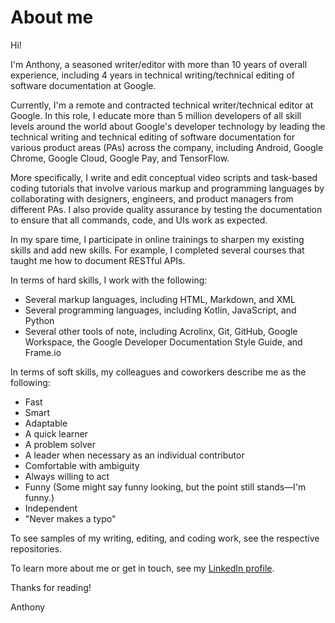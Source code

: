 # About me

Hi!

I'm Anthony, a seasoned writer/editor with more than 10 years of overall experience, including 4 years in technical writing/technical editing of software documentation at Google.

Currently, I'm a remote and contracted technical writer/technical editor at Google. In this role, I educate more than 5 million developers of all skill levels around the world about Google's developer technology by leading the technical writing and technical editing of software documentation for various product areas (PAs) across the company, including Android, Google Chrome, Google Cloud, Google Pay, and TensorFlow. 

More specifically, I write and edit conceptual video scripts and task-based coding tutorials that involve various markup and programming languages by collaborating with designers, engineers, and product managers from different PAs. I also provide quality assurance by testing the documentation to ensure that all commands, code, and UIs work as expected.

In my spare time, I participate in online trainings to sharpen my existing skills and add new skills. For example, I completed several courses that taught me how to document RESTful APIs.

In terms of hard skills, I work with the following:
* Several markup languages, including HTML, Markdown, and XML
* Several programming languages, including Kotlin, JavaScript, and Python
* Several other tools of note, including Acrolinx, Git, GitHub, Google Workspace, the Google Developer Documentation Style Guide, and Frame.io

In terms of soft skills, my colleagues and coworkers describe me as the following:
* Fast
* Smart
* Adaptable
* A quick learner
* A problem solver
* A leader when necessary as an individual contributor
* Comfortable with ambiguity
* Always willing to act
* Funny (Some might say funny looking, but the point still stands—I'm funny.)
* Independent
* "Never makes a typo"

To see samples of my writing, editing, and coding work, see the respective repositories. 

To learn more about me or get in touch, see my [LinkedIn profile](https://www.linkedin.com/in/panissidi/).

Thanks for reading!

Anthony

